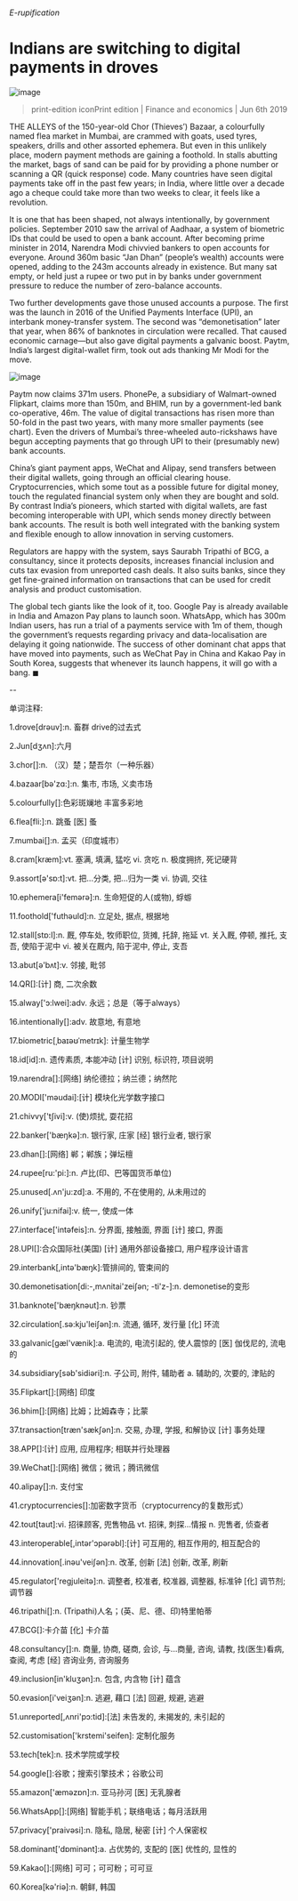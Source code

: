 ###### E-rupification
# Indians are switching to digital payments in droves 
![image](images/20190608_fnp002.jpg) 
> print-edition iconPrint edition | Finance and economics | Jun 6th 2019 
THE ALLEYS of the 150-year-old Chor (Thieves’) Bazaar, a colourfully named flea market in Mumbai, are crammed with goats, used tyres, speakers, drills and other assorted ephemera. But even in this unlikely place, modern payment methods are gaining a foothold. In stalls abutting the market, bags of sand can be paid for by providing a phone number or scanning a QR (quick response) code. Many countries have seen digital payments take off in the past few years; in India, where little over a decade ago a cheque could take more than two weeks to clear, it feels like a revolution. 
It is one that has been shaped, not always intentionally, by government policies. September 2010 saw the arrival of Aadhaar, a system of biometric IDs that could be used to open a bank account. After becoming prime minister in 2014, Narendra Modi chivvied bankers to open accounts for everyone. Around 360m basic “Jan Dhan” (people’s wealth) accounts were opened, adding to the 243m accounts already in existence. But many sat empty, or held just a rupee or two put in by banks under government pressure to reduce the number of zero-balance accounts.  
Two further developments gave those unused accounts a purpose. The first was the launch in 2016 of the Unified Payments Interface (UPI), an interbank money-transfer system. The second was “demonetisation” later that year, when 86% of banknotes in circulation were recalled. That caused economic carnage—but also gave digital payments a galvanic boost. Paytm, India’s largest digital-wallet firm, took out ads thanking Mr Modi for the move. 
![image](images/20190608_fnc200.png) 
Paytm now claims 371m users. PhonePe, a subsidiary of Walmart-owned Flipkart, claims more than 150m, and BHIM, run by a government-led bank co-operative, 46m. The value of digital transactions has risen more than 50-fold in the past two years, with many more smaller payments (see chart). Even the drivers of Mumbai’s three-wheeled auto-rickshaws have begun accepting payments that go through UPI to their (presumably new) bank accounts. 
China’s giant payment apps, WeChat and Alipay, send transfers between their digital wallets, going through an official clearing house. Cryptocurrencies, which some tout as a possible future for digital money, touch the regulated financial system only when they are bought and sold. By contrast India’s pioneers, which started with digital wallets, are fast becoming interoperable with UPI, which sends money directly between bank accounts. The result is both well integrated with the banking system and flexible enough to allow innovation in serving customers. 
Regulators are happy with the system, says Saurabh Tripathi of BCG, a consultancy, since it protects deposits, increases financial inclusion and cuts tax evasion from unreported cash deals. It also suits banks, since they get fine-grained information on transactions that can be used for credit analysis and product customisation. 
The global tech giants like the look of it, too. Google Pay is already available in India and Amazon Pay plans to launch soon. WhatsApp, which has 300m Indian users, has run a trial of a payments service with 1m of them, though the government’s requests regarding privacy and data-localisation are delaying it going nationwide. The success of other dominant chat apps that have moved into payments, such as WeChat Pay in China and Kakao Pay in South Korea, suggests that whenever its launch happens, it will go with a bang. ◼ 
-- 
 单词注释:
1.drove[drәuv]:n. 畜群 drive的过去式 
2.Jun[dʒʌn]:六月 
3.chor[]:n. （汉）楚；楚吾尔（一种乐器） 
4.bazaar[bә'zɑ:]:n. 集市, 市场, 义卖市场 
5.colourfully[]:色彩斑斓地 丰富多彩地 
6.flea[fli:]:n. 跳蚤 [医] 蚤 
7.mumbai[]:n. 孟买（印度城市） 
8.cram[kræm]:vt. 塞满, 填满, 猛吃 vi. 贪吃 n. 极度拥挤, 死记硬背 
9.assort[ә'sɒ:t]:vt. 把...分类, 把...归为一类 vi. 协调, 交往 
10.ephemera[i'femәrә]:n. 生命短促的人(或物), 蜉蝣 
11.foothold['futhәuld]:n. 立足处, 据点, 根据地 
12.stall[stɒ:l]:n. 厩, 停车处, 牧师职位, 货摊, 托辞, 拖延 vt. 关入厩, 停顿, 推托, 支吾, 使陷于泥中 vi. 被关在厩内, 陷于泥中, 停止, 支吾 
13.abut[ә'bʌt]:v. 邻接, 毗邻 
14.QR[]:[计] 商, 二次余数 
15.alway['ɔ:lwei]:adv. 永远；总是（等于always） 
16.intentionally[]:adv. 故意地, 有意地 
17.biometric[ˌbaɪəʊˈmetrɪk]: 计量生物学 
18.id[id]:n. 遗传素质, 本能冲动 [计] 识别, 标识符, 项目说明 
19.narendra[]:[网络] 纳伦德拉；纳兰德；纳然陀 
20.MODI['mәudai]:[计] 模块化光学数字接口 
21.chivvy['tʃivi]:v. (使)烦扰, 耍花招 
22.banker['bæŋkә]:n. 银行家, 庄家 [经] 银行业者, 银行家 
23.dhan[]:[网络] 郸；郸族；弹坛檀 
24.rupee[ru:'pi:]:n. 卢比(印、巴等国货币单位) 
25.unused[.ʌn'ju:zd]:a. 不用的, 不在使用的, 从未用过的 
26.unify['ju:nifai]:v. 统一, 使成一体 
27.interface['intәfeis]:n. 分界面, 接触面, 界面 [计] 接口, 界面 
28.UPI[]:合众国际社(美国) [计] 通用外部设备接口, 用户程序设计语言 
29.interbank[,intә'bæŋk]:管排间的, 管束间的 
30.demonetisation[di:-,mʌnitai'zeiʃən; -ti'z-]:n. demonetise的变形 
31.banknote['bæŋknәut]:n. 钞票 
32.circulation[.sә:kju'leiʃәn]:n. 流通, 循环, 发行量 [化] 环流 
33.galvanic[gæl'vænik]:a. 电流的, 电流引起的, 使人震惊的 [医] 伽伐尼的, 流电的 
34.subsidiary[sәb'sidiәri]:n. 子公司, 附件, 辅助者 a. 辅助的, 次要的, 津贴的 
35.Flipkart[]:[网络] 印度 
36.bhim[]:[网络] 比姆；比姆森寺；比蒙 
37.transaction[træn'sækʃәn]:n. 交易, 办理, 学报, 和解协议 [计] 事务处理 
38.APP[]:[计] 应用, 应用程序; 相联并行处理器 
39.WeChat[]:[网络] 微信；微讯；腾讯微信 
40.alipay[]:n. 支付宝 
41.cryptocurrencies[]:加密数字货币（cryptocurrency的复数形式） 
42.tout[taut]:vi. 招徕顾客, 兜售物品 vt. 招徕, 刺探...情报 n. 兜售者, 侦查者 
43.interoperable[,intәr'ɔpərәbl]:[计] 可互用的, 相互作用的, 相互配合的 
44.innovation[.inәu'veiʃәn]:n. 改革, 创新 [法] 创新, 改革, 刷新 
45.regulator['regjuleitә]:n. 调整者, 校准者, 校准器, 调整器, 标准钟 [化] 调节剂; 调节器 
46.tripathi[]:n. (Tripathi)人名；(英、尼、德、印)特里帕蒂 
47.BCG[]:卡介苗 [化] 卡介苗 
48.consultancy[]:n. 商量, 协商, 磋商, 会诊, 与...商量, 咨询, 请教, 找(医生)看病, 查阅, 考虑 [经] 咨询业务, 咨询服务 
49.inclusion[in'kluʒәn]:n. 包含, 内含物 [计] 蕴含 
50.evasion[i'veiʒәn]:n. 逃避, 藉口 [法] 回避, 规避, 逃避 
51.unreported[,ʌnri'pɔ:tid]:[法] 未告发的, 未揭发的, 未引起的 
52.customisation['krstemi'seifen]: 定制化服务 
53.tech[tek]:n. 技术学院或学校 
54.google[]:谷歌；搜索引擎技术；谷歌公司 
55.amazon['æmәzɒn]:n. 亚马孙河 [医] 无乳腺者 
56.WhatsApp[]:[网络] 智能手机；联络电话；每月活跃用 
57.privacy['praivәsi]:n. 隐私, 隐居, 秘密 [计] 个人保密权 
58.dominant['dɒminәnt]:a. 占优势的, 支配的 [医] 优性的, 显性的 
59.Kakao[]:[网络] 可可；可可粉；可可豆 
60.Korea[kә'riә]:n. 朝鲜, 韩国 
